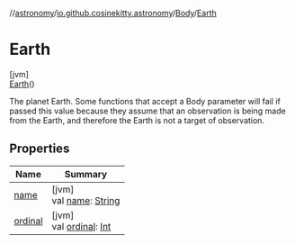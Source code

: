 //[astronomy](../../../../index.md)/[io.github.cosinekitty.astronomy](../../index.md)/[Body](../index.md)/[Earth](index.md)

# Earth

[jvm]\
[Earth](index.md)()

The planet Earth. Some functions that accept a Body parameter will fail if passed this value because they assume that an observation is being made from the Earth, and therefore the Earth is not a target of observation.

## Properties

| Name | Summary |
|---|---|
| [name](../../-eclipse-kind/-none/index.md#-372974862%2FProperties%2F-1216412040) | [jvm]<br>val [name](../../-eclipse-kind/-none/index.md#-372974862%2FProperties%2F-1216412040): [String](https://kotlinlang.org/api/latest/jvm/stdlib/kotlin/-string/index.html) |
| [ordinal](../../-eclipse-kind/-none/index.md#-739389684%2FProperties%2F-1216412040) | [jvm]<br>val [ordinal](../../-eclipse-kind/-none/index.md#-739389684%2FProperties%2F-1216412040): [Int](https://kotlinlang.org/api/latest/jvm/stdlib/kotlin/-int/index.html) |
